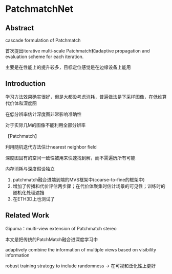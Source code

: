 # PatchmatchNet

## Abstract

cascade formulation of Patchmatch

首次提出iterative multi-scale Patchmatch和adaptive propagation and evaluation scheme for each iteration.

主要是在性能上的提升较多，目标定位感觉是在边缘设备上能用

## Introduction

学习方法效果确实很好，但是大都没考虑消耗，普遍做法是下采样图像，在低维算代价体和深度图

在低分辨率估计深度图非常影响准确性

对于实际几M的图像不能利用全部分辨率

【Patchmatch】

利用随机迭代方法估计nearest neighbor field

深度图固有的空间一致性被用来快速找到解，而不需遍历所有可能

内存消耗与深度假设独立

1. patchmatch融合进端到端的MVS框架中(coarse-to-fine的框架中)
2. 增加了传播和代价评估两步骤；在代价体聚集时估计场景的可见性；训练时的随机化处理遮挡
3. 在ETH3D上也测试了

## Related Work

Gipuma：multi-view extension of Patchmatch stereo

本文是把传统的PatchMatch融合进深度学习中

adaptively combine the information of multiple views based on visibility information

robust training strategy to include randomness → 在可视和泛化性上更好